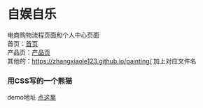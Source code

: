 # 自娱自乐
电商购物流程页面和个人中心页面</br>
首页：<a href="https://zhangxiaole123.github.io/painting/" alt="https://zhangxiaole123.github.io/painting/">首页</a></br>
产品页：<a href="https://zhangxiaole123.github.io/painting/product.html" alt="https://zhangxiaole123.github.io/painting/product.html">产品页</a></br>
其他的：https://zhangxiaole123.github.io/painting/ 加上对应文件名</br>
<h3>用CSS写的一个熊猫</h3>
demo地址 <a href="https://zhangxiaole123.github.io/painting/panda.html" alt="https://zhangxiaole123.github.io/painting/panda.html">点这里</a>
